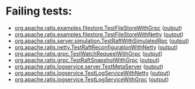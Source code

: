 # Failing tests: 

 * [org.apache.ratis.examples.filestore.TestFileStoreWithGrpc](ratis-examples/org.apache.ratis.examples.filestore.TestFileStoreWithGrpc.txt) ([output](ratis-examples/org.apache.ratis.examples.filestore.TestFileStoreWithGrpc-output.txt/))
 * [org.apache.ratis.examples.filestore.TestFileStoreWithNetty](ratis-examples/org.apache.ratis.examples.filestore.TestFileStoreWithNetty.txt) ([output](ratis-examples/org.apache.ratis.examples.filestore.TestFileStoreWithNetty-output.txt/))
 * [org.apache.ratis.server.simulation.TestRaftWithSimulatedRpc](ratis-test/org.apache.ratis.server.simulation.TestRaftWithSimulatedRpc.txt) ([output](ratis-test/org.apache.ratis.server.simulation.TestRaftWithSimulatedRpc-output.txt/))
 * [org.apache.ratis.netty.TestRaftReconfigurationWithNetty](ratis-test/org.apache.ratis.netty.TestRaftReconfigurationWithNetty.txt) ([output](ratis-test/org.apache.ratis.netty.TestRaftReconfigurationWithNetty-output.txt/))
 * [org.apache.ratis.grpc.TestWatchRequestWithGrpc](ratis-test/org.apache.ratis.grpc.TestWatchRequestWithGrpc.txt) ([output](ratis-test/org.apache.ratis.grpc.TestWatchRequestWithGrpc-output.txt/))
 * [org.apache.ratis.grpc.TestRaftSnapshotWithGrpc](ratis-test/org.apache.ratis.grpc.TestRaftSnapshotWithGrpc.txt) ([output](ratis-test/org.apache.ratis.grpc.TestRaftSnapshotWithGrpc-output.txt/))
 * [org.apache.ratis.logservice.server.TestMetaServer](ratis-logservice/org.apache.ratis.logservice.server.TestMetaServer.txt) ([output](ratis-logservice/org.apache.ratis.logservice.server.TestMetaServer-output.txt/))
 * [org.apache.ratis.logservice.TestLogServiceWithNetty](ratis-logservice/org.apache.ratis.logservice.TestLogServiceWithNetty.txt) ([output](ratis-logservice/org.apache.ratis.logservice.TestLogServiceWithNetty-output.txt/))
 * [org.apache.ratis.logservice.TestLogServiceWithGrpc](ratis-logservice/org.apache.ratis.logservice.TestLogServiceWithGrpc.txt) ([output](ratis-logservice/org.apache.ratis.logservice.TestLogServiceWithGrpc-output.txt/))
